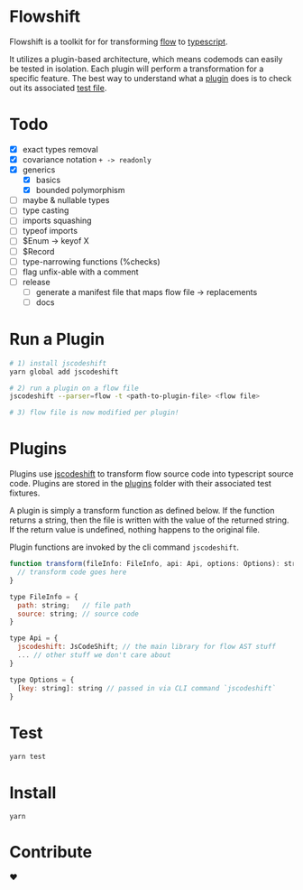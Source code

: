# Flowshift
Flowshift is a toolkit for for transforming [flow](https://flow.org/) to [typescript](http://www.typescriptlang.org/).

It utilizes a plugin-based architecture, which means codemods can easily be tested in isolation. Each plugin will perform a transformation for a specific feature. The best way to understand what a [plugin](https://github.com/albertywu/flowshift/blob/master/plugins/generic-bounds/generic-bounds.js) does is to check out its associated [test file](https://github.com/albertywu/flowshift/blob/master/plugins/generic-bounds/__tests__/basics.js).

# Todo
- [x] exact types removal
- [x] covariance notation `+ -> readonly`
- [x] generics 
  - [x] basics
  - [x] bounded polymorphism
- [ ] maybe & nullable types
- [ ] type casting
- [ ] imports squashing
- [ ] typeof imports
- [ ] $Enum<X> -> keyof X
- [ ] $Record
- [ ] type-narrowing functions (%checks)
- [ ] flag unfix-able with a comment
- [ ] release
  - [ ] generate a manifest file that maps flow file -> replacements
  - [ ] docs

# Run a Plugin
```sh
# 1) install jscodeshift
yarn global add jscodeshift

# 2) run a plugin on a flow file
jscodeshift --parser=flow -t <path-to-plugin-file> <flow file>

# 3) flow file is now modified per plugin!
```

# Plugins
Plugins use [jscodeshift](https://github.com/facebook/jscodeshift) to transform flow source code into typescript source code. Plugins are stored in the [plugins](https://github.com/albertywu/flowshift/tree/master/plugins) folder with their associated test fixtures.

A plugin is simply a transform function as defined below. If the function returns a string, then the file is written with the value of the returned string. If the return value is undefined, nothing happens to the original file.

Plugin functions are invoked by the cli command `jscodeshift`.

```js
function transform(fileInfo: FileInfo, api: Api, options: Options): string | undefined {
  // transform code goes here
}

type FileInfo = {
  path: string;   // file path
  source: string; // source code
}

type Api = {
  jscodeshift: JsCodeShift; // the main library for flow AST stuff
  ... // other stuff we don't care about
}

type Options = {
  [key: string]: string // passed in via CLI command `jscodeshift`
}
```

# Test
```
yarn test
```

# Install
```
yarn
```

# Contribute
❤